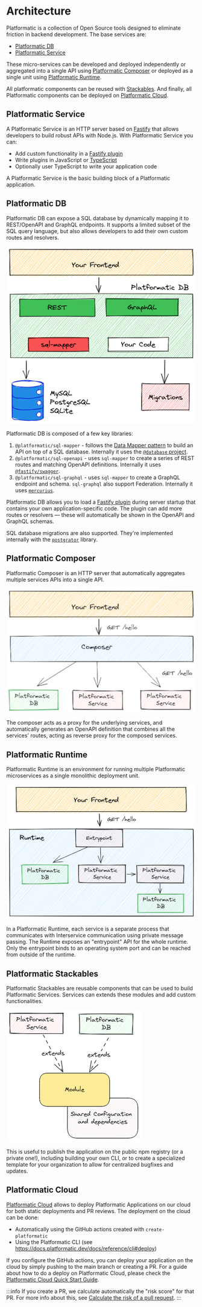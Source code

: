 # Architecture

Platformatic is a collection of Open Source tools designed to eliminate friction
in backend development. 
The base services are: 
- [Platformatic DB](#platformatic-db)
- [Platformatic Service](#platformatic-service)


These micro-services can be developed and deployed independently or aggregated into a single API using [Platformatic Composer](#platformatic-composer) or deployed as a single unit using [Platformatic Runtime](#platformatic-runtime).

All platformatic components can be reused with [Stackables](#platformatic-stackbles).
And finally, all Platformatic components can be deployed on [Platformatic Cloud](#platformatic-cloud).

## Platformatic Service

A Platformatic Service is an HTTP server based on [Fastify](https://www.fastify.io/) that allows developers to build robust APIs with Node.js.
With Platformatic Service you can:
- Add custom functionality in a [Fastify plugin](https://fastify.dev/docs/latest/Reference/Plugins)
- Write plugins in JavaScript or [TypeScript](https://www.typescriptlang.org/)
- Optionally user TypeScript to write your application code

A Platformatic Service is the basic building block of a Platformatic application.


## Platformatic DB

Platformatic DB can expose a SQL database by dynamically mapping it to REST/OpenAPI
and GraphQL endpoints. It supports a limited subset of the SQL query language, but
also allows developers to add their own custom routes and resolvers.

![Platformatic DB Architecture](./platformatic-db-architecture.png)

Platformatic DB is composed of a few key libraries:

1. `@platformatic/sql-mapper` - follows the [Data Mapper pattern](https://en.wikipedia.org/wiki/Data_mapper_pattern) to build an API on top of a SQL database.
   Internally it uses the [`@database` project](https://www.atdatabases.org/).
1. `@platformatic/sql-openapi` - uses `sql-mapper` to create a series of REST routes and matching OpenAPI definitions.
   Internally it uses [`@fastify/swagger`](https://github.com/fastify/fastify-swagger).
1. `@platformatic/sql-graphql` - uses `sql-mapper` to create a GraphQL endpoint and schema. `sql-graphql` also support Federation.
   Internally it uses [`mercurius`](https://github.com/mercuriusjs/mercurius).

Platformatic DB allows you to load a [Fastify plugin](https://www.fastify.io/docs/latest/Reference/Plugins/) during server startup that contains your own application-specific code.
The plugin can add more routes or resolvers — these will automatically be shown in the OpenAPI and GraphQL schemas.

SQL database migrations are also supported. They're implemented internally with the [`postgrator`](https://www.npmjs.com/package/postgrator) library.


## Platformatic Composer

Platformatic Composer is an HTTP server that automatically aggregates multiple services APIs into a single API.

![Platformatic Composer Architecture](./platformatic-composer-architecture.png)

The composer acts as a proxy for the underlying services, and automatically generates an OpenAPI definition that combines all the services' routes, acting as reverse proxy for the composed services. 

## Platformatic Runtime 

Platformatic Runtime is an environment for running multiple Platformatic microservices as a single monolithic deployment unit.

![Platformatic Runtime Architecture](./platformatic-runtime-architecture.png)

In a Platformatic Runtime, each service is a separate process that communicates with Interservice communication using private message passing.
The Runtime exposes an "entrypoint" API for the whole runtime. Only the entrypoint binds to an operating system port and can be reached from outside of the runtime.

## Platformatic Stackables 

Platformatic Stackables are reusable components that can be used to build Platformatic Services. Services can extends these modules and add custom functionalities.

![Platformatic Stackables](./platformatic-stackables-architecture.png)

This is useful to publish the application on the public npm registry (or a private one!), including building your own CLI, or to create a specialized template for your organization to allow for centralized bugfixes and updates.

## Platformatic Cloud 
[Platformatic Cloud](https://platformatic.cloud) allows to deploy Platformatic Applications on our cloud for both static deployments and PR reviews. 
The deployment on the cloud can be done:
- Automatically using the GitHub actions created with `create-platformatic` 
- Using the Platformatic CLI (see https://docs.platformatic.dev/docs/reference/cli#deploy)

If you configure the GitHub actions, you can deploy your application on the cloud by simply pushing to the main branch or creating a PR. For a guide about how to do a deploy on Platformatic Cloud, please check the [Platformatic Cloud Quick Start Guide](https://docs.platformatic.dev/docs/platformatic-cloud/quick-start-guide).


:::info
If you create a PR, we calculate automatically the "risk score" for that PR. For more info about this, 
see [Calculate the risk of a pull request](https://docs.platformatic.dev/docs/platformatic-cloud/quick-start-guide/#calculate-the-risk-of-a-pull-request).
:::


